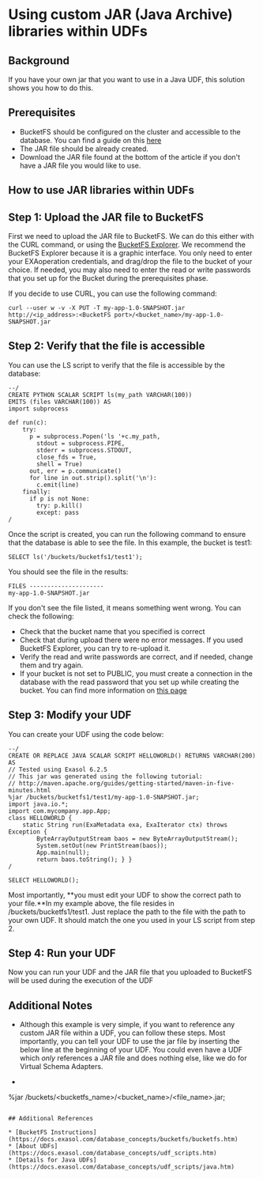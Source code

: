 # Using custom JAR (Java Archive) libraries within UDFs 
## Background

If you have your own jar that you want to use in a Java UDF, this solution shows you how to do this. 

## Prerequisites

* BucketFS should be configured on the cluster and accessible to the database. You can find a guide on this [here](https://docs.exasol.com/database_concepts/bucketfs/bucketfs.htm)
* The JAR file should be already created.
* Download the JAR file found at the bottom of the article if you don't have a JAR file you would like to use.

## How to use JAR libraries within UDFs

## Step 1: Upload the JAR file to BucketFS

First we need to upload the JAR file to BucketFS. We can do this either with the CURL command, or using the [BucketFS Explorer](https://github.com/exasol/bucketfs-explorer). We recommend the BucketFS Explorer because it is a graphic interface. You only need to enter your EXAoperation credentials, and drag/drop the file to the bucket of your choice. If needed, you may also need to enter the read or write passwords that you set up for the Bucket during the prerequisites phase. 

If you decide to use CURL, you can use the following command:


```markup
curl --user w -v -X PUT -T my-app-1.0-SNAPSHOT.jar  http://<ip_address>:<BucketFS port>/<bucket_name>/my-app-1.0-SNAPSHOT.jar 
```
## Step 2: Verify that the file is accessible

You can use the LS script to verify that the file is accessible by the database:


```
--/
CREATE PYTHON SCALAR SCRIPT ls(my_path VARCHAR(100))
EMITS (files VARCHAR(100)) AS
import subprocess

def run(c):
	try:
	  p = subprocess.Popen('ls '+c.my_path,
		stdout = subprocess.PIPE,
		stderr = subprocess.STDOUT,
		close_fds = True,
		shell = True)
	  out, err = p.communicate()
	  for line in out.strip().split('\n'):
	    c.emit(line)
	finally:
	  if p is not None:
	    try: p.kill()
	    except: pass
/ 
```
Once the script is created, you can run the following command to ensure that the database is able to see the file. In this example, the bucket is test1:


```markup
SELECT ls('/buckets/bucketfs1/test1'); 
```
You should see the file in the results:


```markup
FILES --------------------- 
my-app-1.0-SNAPSHOT.jar
```
If you don't see the file listed, it means something went wrong. You can check the following:

* Check that the bucket name that you specified is correct
* Check that during upload there were no error messages. If you used BucketFS Explorer, you can try to re-upload it.
* Verify the read and write passwords are correct, and if needed, change them and try again.
* If your bucket is not set to PUBLIC, you must create a connection in the database with the read password that you set up while creating the bucket. You can find more information on [this page](https://docs.exasol.com/database_concepts/bucketfs/database_access.htm)

## Step 3: Modify your UDF

You can create your UDF using the code below:


```markup
--/
CREATE OR REPLACE JAVA SCALAR SCRIPT HELLOWORLD() RETURNS VARCHAR(200) AS 
// Tested using Exasol 6.2.5
// This jar was generated using the following tutorial: 
// http://maven.apache.org/guides/getting-started/maven-in-five-minutes.html 
%jar /buckets/bucketfs1/test1/my-app-1.0-SNAPSHOT.jar;
import java.io.*;
import com.mycompany.app.App; 
class HELLOWORLD { 
    static String run(ExaMetadata exa, ExaIterator ctx) throws Exception { 
        ByteArrayOutputStream baos = new ByteArrayOutputStream(); 
        System.setOut(new PrintStream(baos)); 
        App.main(null); 
        return baos.toString(); } }
/

SELECT HELLOWORLD();
```
Most importantly, **you must edit your UDF to show the correct path to your file.**In my example above, the file resides in /buckets/bucketfs1/test1. Just replace the path to the file with the path to your own UDF. It should match the one you used in your LS script from step 2.

## Step 4: Run your UDF

Now you can run your UDF and the JAR file that you uploaded to BucketFS will be used during the execution of the UDF

## Additional Notes

* Although this example is very simple, if you want to reference any custom JAR file within a UDF, you can follow these steps. Most importantly, you can tell your UDF to use the jar file by inserting the below line at the beginning of your UDF. You could even have a UDF which *only* references a JAR file and does nothing else, like we do for Virtual Schema Adapters.
* ```markup
%jar /buckets/<bucketfs_name>/<bucket_name>/<file_name>.jar; 
```

## Additional References

* [BucketFS Instructions](https://docs.exasol.com/database_concepts/bucketfs/bucketfs.htm)
* [About UDFs](https://docs.exasol.com/database_concepts/udf_scripts.htm)
* [Details for Java UDFs](https://docs.exasol.com/database_concepts/udf_scripts/java.htm)
